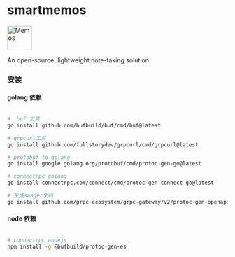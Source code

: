 # smartmemos

<img height="56px" src="https://smart-memos.zeropkg.com/logo.png" alt="Memos" />

An open-source, lightweight note-taking solution.

### 安装

#### golang 依赖

```bash

#  buf 工具
go install github.com/bufbuild/buf/cmd/buf@latest

# grpcurl工具
go install github.com/fullstorydev/grpcurl/cmd/grpcurl@latest

# protobuf to golang
go install google.golang.org/protobuf/cmd/protoc-gen-go@latest

# connectrpc golang
go install connectrpc.com/connect/cmd/protoc-gen-connect-go@latest

# 生成swager文档
go install github.com/grpc-ecosystem/grpc-gateway/v2/protoc-gen-openapiv2@latest

```

#### node 依赖

```bash

# connectrpc nodejs
npm install -g @bufbuild/protoc-gen-es

```
